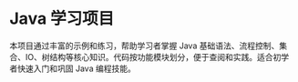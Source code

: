 # Java 学习项目
本项目通过丰富的示例和练习，帮助学习者掌握 Java 基础语法、流程控制、集合、IO、树结构等核心知识。代码按功能模块划分，便于查阅和实践。适合初学者快速入门和巩固 Java 编程技能。